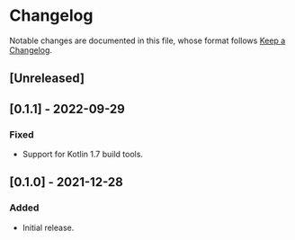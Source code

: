 # Changelog

Notable changes are documented in this file, whose format follows [Keep a Changelog](https://keepachangelog.com/en/1.0.0/).

## [Unreleased]

## [0.1.1] - 2022-09-29

### Fixed

- Support for Kotlin 1.7 build tools.

## [0.1.0] - 2021-12-28

### Added

- Initial release.
